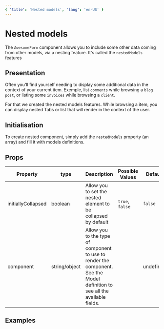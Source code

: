 ```yaml
---
{ 'title': 'Nested models', 'lang': 'en-US' }
---
```


# Nested models

The `AwesomeForm` component allows you to include some other data coming from other models, via a nesting feature. It's called the `nestedModels` features

## Presentation

Often you'll find yourself needing to display some additional data in the context of your current item. Exemple, list `comments` while browsing a `blog post`, or listing some `invoices` while browsing a `client`.

For that we created the nested models features. While browsing a item, you can display nested Tabs or list that will render in the context of the user.

## Initialisation

To create nested component, simply add the `nestedModels` property (an array) and fill it with models definitions.

## Props

| Property           | type          | Description                                                                                                                  | Possible Values | Default   |
| ------------------ | ------------- | ---------------------------------------------------------------------------------------------------------------------------- | --------------- | --------- |
| initiallyCollapsed | boolean       | Allow you to set the nested element to be collapsed by default                                                               | `true`, `false` | `false`   |
| component          | string/object | Allow you to the type of component to use to render the component. See the Model definition to see all the available fields. |                 | undefined |

## Examples

```

```
